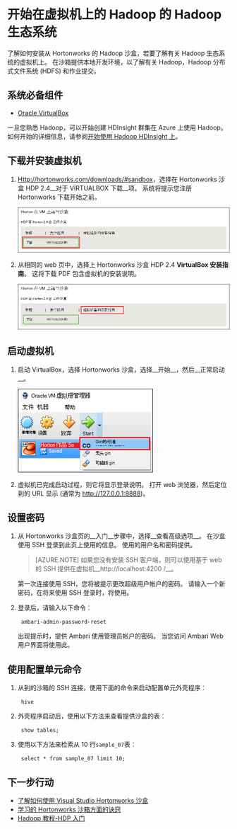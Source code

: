 <properties
    pageTitle="使用 Hadoop 沙盒来了解 Hadoop |Microsoft Azure"
    description="若要开始学习有关使用 Hadoop 的生态系统，您可以设置 Hadoop 沙箱从 Hortonworks Azure 的虚拟机上。 "
    keywords="hadoop 的仿真程序，hadoop 沙盒"
    editor="cgronlun"
    manager="jhubbard"
    services="hdinsight"
    authors="nitinme"
    documentationCenter=""
    tags="azure-portal"/>

<tags
    ms.service="hdinsight"
    ms.workload="big-data"
    ms.tgt_pltfrm="na"
    ms.devlang="na"
    ms.topic="article"
    ms.date="08/24/2016"
    ms.author="nitinme"/>

# <a name="get-started-in-the-hadoop-ecosystem-with-a-hadoop-sandbox-on-a-virtual-machine"></a>开始在虚拟机上的 Hadoop 的 Hadoop 生态系统

了解如何安装从 Hortonworks 的 Hadoop 沙盒，若要了解有关 Hadoop 生态系统的虚拟机上。 在沙箱提供本地开发环境，以了解有关 Hadoop，Hadoop 分布式文件系统 (HDFS) 和作业提交。

## <a name="prerequisites"></a>系统必备组件

* [Oracle VirtualBox](https://www.virtualbox.org/)

一旦您熟悉 Hadoop，可以开始创建 HDInsight 群集在 Azure 上使用 Hadoop。 如何开始的详细信息，请参阅[开始使用 Hadoop HDInsight 上](hdinsight-hadoop-linux-tutorial-get-started.md)。

## <a name="download-and-install-the-virtual-machine"></a>下载并安装虚拟机

1. [Http://hortonworks.com/downloads/#sandbox](http://hortonworks.com/downloads/#sandbox)，选择在 Hortonworks 沙盒 HDP 2.4__对于 VIRTUALBOX 下载__项。 系统将提示您注册 Hortonworks 下载开始之前。

    ![下载 Hortonworks 沙盒 VirtualBox 的图像链接](./media/hdinsight-hadoop-emulator-get-started/download-sandbox.png)

2. 从相同的 web 页中，选择上 Hortonworks 沙盒 HDP 2.4 __VirtualBox 安装指南__。 这将下载 PDF 包含虚拟机的安装说明。

    ![查看安装指南](./media/hdinsight-hadoop-emulator-get-started/view-install-guide.png)

## <a name="start-the-virtual-machine"></a>启动虚拟机

1. 启动 VirtualBox，选择 Hortonworks 沙盒，选择__开始__，然后__正常启动__。

    ![正常启动](./media/hdinsight-hadoop-emulator-get-started/normal-start.png)

2. 虚拟机已完成启动过程，则它将显示登录说明。 打开 web 浏览器，然后定位到的 URL 显示 (通常为 http://127.0.0.1:8888)。

## <a name="set-passwords"></a>设置密码

1. 从 Hortonworks 沙盒页的__入门__步骤中，选择__查看高级选项__。 在沙盒使用 SSH 登录到此页上使用的信息。 使用的用户名和密码提供。

    > [AZURE.NOTE] 如果您没有安装 SSH 客户端，则可以使用基于 web 的 SSH 提供在虚拟机__http://localhost:4200 /__。

    第一次连接使用 SSH，您将被提示更改超级用户帐户的密码。 请输入一个新密码，在将来使用 SSH 登录时，将使用。

2. 登录后，请输入以下命令︰

        ambari-admin-password-reset
    
    出现提示时，提供 Ambari 使用管理员帐户的密码。 当您访问 Ambari Web 用户界面将使用此。

## <a name="use-the-hive-command"></a>使用配置单元命令

1. 从到的沙箱的 SSH 连接，使用下面的命令来启动配置单元外壳程序︰

        hive

2. 外壳程序启动后，使用以下方法来查看提供沙盒的表︰

        show tables;

3. 使用以下方法来检索从 10 行`sample_07`表︰

        select * from sample_07 limit 10;

## <a name="next-steps"></a>下一步行动

* [了解如何使用 Visual Studio Hortonworks 沙盒](hdinsight-hadoop-emulator-visual-studio.md)
* [学习的 Hortonworks 沙箱方面的诀窍](http://hortonworks.com/hadoop-tutorial/learning-the-ropes-of-the-hortonworks-sandbox/)
* [Hadoop 教程-HDP 入门](http://hortonworks.com/hadoop-tutorial/hello-world-an-introduction-to-hadoop-hcatalog-hive-and-pig/)